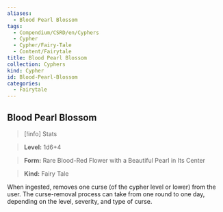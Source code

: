 ```yaml
---
aliases:
  - Blood Pearl Blossom
tags:
  - Compendium/CSRD/en/Cyphers
  - Cypher
  - Cypher/Fairy-Tale
  - Content/Fairytale
title: Blood Pearl Blossom
collection: Cyphers
kind: Cypher
id: Blood-Pearl-Blossom
categories:
  - Fairytale
---
```

## Blood Pearl Blossom    
>[!info] Stats    
> **Level:** 1d6+4    
> **Form:** Rare Blood-Red Flower with a Beautiful Pearl in Its Center    
> **Kind:** Fairy Tale  
    
When ingested, removes one curse (of the cypher level or lower) from the user. The curse-removal process can take from one round to one day, depending on the level, severity, and type of curse.
